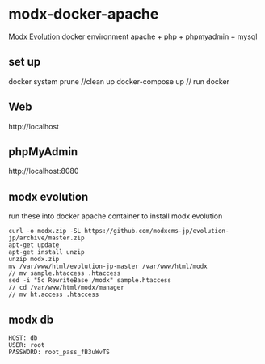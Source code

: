 # modx-docker-apache

[Modx Evolution](https://modx.jp/) docker environment
apache + php + phpmyadmin + mysql


## set up
docker system prune  //clean up
docker-compose up   // run docker

## Web
http://localhost

## phpMyAdmin
http://localhost:8080


## modx evolution
run these into docker apache container to install modx evolution

```
curl -o modx.zip -SL https://github.com/modxcms-jp/evolution-jp/archive/master.zip
apt-get update
apt-get install unzip
unzip modx.zip
mv /var/www/html/evolution-jp-master /var/www/html/modx
// mv sample.htaccess .htaccess
sed -i "5c RewriteBase /modx" sample.htaccess
// cd /var/www/html/modx/manager
// mv ht.access .htaccess
```

## modx db
```
HOST: db
USER: root
PASSWORD: root_pass_fB3uWvTS
```

